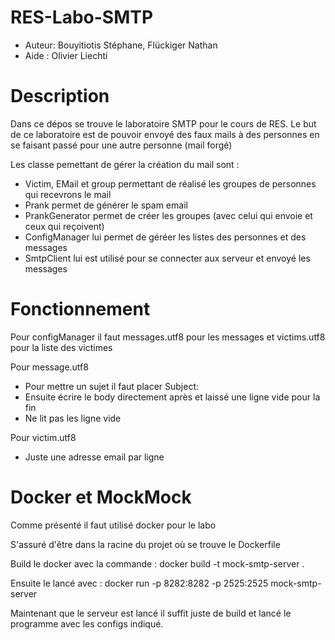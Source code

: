 # RES-Labo-SMTP

- Auteur: Bouyitiotis Stéphane, Flückiger Nathan
- Aide  : Olivier Liechti

# Description
Dans ce dépos se trouve le laboratoire SMTP pour le cours de RES. 
Le but de ce laboratoire est de pouvoir envoyé des faux mails à des personnes en se faisant passé pour une autre personne (mail forgé)

Les classe pemettant de gérer la création du mail sont :
  - Victim, EMail et group permettant de réalisé les groupes de personnes qui recevrons le mail
  - Prank permet de générer le spam email
  - PrankGenerator permet de créer les groupes (avec celui qui envoie et ceux qui reçoivent) 
  - ConfigManager lui permet de géréer les listes des personnes et des messages
  - SmtpClient lui est utilisé pour se connecter aux serveur et envoyé les messages



# Fonctionnement
Pour configManager il faut messages.utf8 pour les messages et victims.utf8 pour la liste des victimes

Pour message.utf8
  - Pour mettre un sujet il faut placer Subject: <le sujet> 
  - Ensuite écrire le body directement après et laissé une ligne vide pour la fin  
  - Ne lit pas les ligne vide
  
Pour victim.utf8
  - Juste une adresse email par ligne
  
# Docker et MockMock

Comme présenté il faut utilisé docker pour le labo

S'assuré d'être dans la racine du projet où se trouve le Dockerfile

Build le docker avec la commande : docker build -t mock-smtp-server .

Ensuite le lancé avec : docker run -p 8282:8282 -p 2525:2525 mock-smtp-server

Maintenant que le serveur est lancé il suffit juste de build et lancé le programme avec les configs indiqué.
